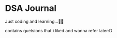 # DSA Journal

Just coding and learning...👨‍💻

contains quetsions that i liked and wanna refer later:D